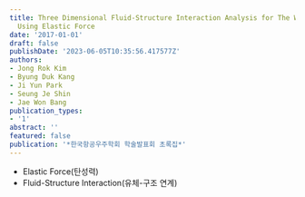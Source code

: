 ```yaml
---
title: Three Dimensional Fluid-Structure Interaction Analysis for The Wing's Deployment
  Using Elastic Force
date: '2017-01-01'
draft: false
publishDate: '2023-06-05T10:35:56.417577Z'
authors:
- Jong Rok Kim
- Byung Duk Kang
- Ji Yun Park
- Seung Je Shin
- Jae Won Bang
publication_types:
- '1'
abstract: ''
featured: false
publication: '*한국항공우주학회 학술발표회 초록집*'
---
```


- Elastic Force(탄성력)
- Fluid-Structure Interaction(유체-구조 연계)
